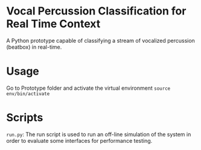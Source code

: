 # Vocal Percussion Classification for Real Time Context

A Python prototype capable of classifying a stream of vocalized percussion (beatbox) in real-time.

# Usage

Go to Prototype folder and activate the virtual environment
`source env/bin/activate`

# Scripts

`run.py`: The run script is used to run an off-line simulation of the system in order to evaluate some interfaces for performance testing.
